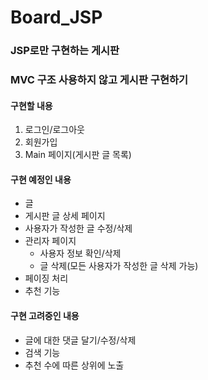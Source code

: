 # Board_JSP
### JSP로만 구현하는 게시판
### MVC 구조 사용하지 않고 게시판 구현하기

#### 구현할 내용
1. 로그인/로그아웃
2. 회원가입
3. Main 페이지(게시판 글 목록)


#### 구현 예정인 내용
* 글
* 게시판 글 상세 페이지
* 사용자가 작성한 글 수정/삭제
* 관리자 페이지
  * 사용자 정보 확인/삭제
  * 글 삭제(모든 사용자가 작성한 글 삭제 가능)
* 페이징 처리
* 추천 기능


#### 구현 고려중인 내용
* 글에 대한 댓글 달기/수정/삭제
* 검색 기능
* 추천 수에 따른 상위에 노출

